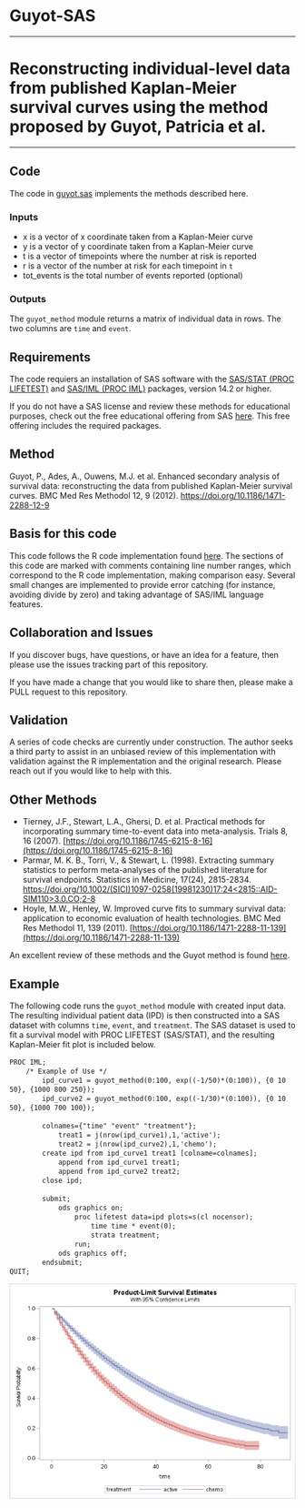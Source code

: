 # Guyot-SAS

---

# Reconstructing individual-level data from published Kaplan-Meier survival curves using the method proposed by Guyot, Patricia et al.

---

## Code
The code in [guyot.sas](guyot.sas) implements the methods described here.

### Inputs
- x is a vector of x coordinate taken from a Kaplan-Meier curve
- y is a vector of y coordinate taken from a Kaplan-Meier curve
- t is a vector of timepoints where the number at risk is reported
- r is a vector of the number at risk for each timepoint in `t`
- tot_events is the total number of events reported (optional)

### Outputs
The `guyot_method` module returns a matrix of individual data in rows.  The two columns are `time` and `event`.

## Requirements
The code requiers an installation of SAS software with the [SAS/STAT (PROC LIFETEST)](https://documentation.sas.com/?docsetId=statug&docsetTarget=statug_lifetest_overview.htm&docsetVersion=15.2&locale=en) and [SAS/IML (PROC IML)](https://documentation.sas.com/?docsetId=imlug&docsetTarget=imlug_imlstart_sect001.htm&docsetVersion=15.2&locale=en) packages, version 14.2 or higher.  

If you do not have a SAS license and review these methods for educational purposes, check out the free educational offering from SAS [here](https://www.sas.com/en_us/software/university-edition/download-software.html).  This free offering includes the required packages.

## Method
Guyot, P., Ades, A., Ouwens, M.J. et al. Enhanced secondary analysis of survival data: reconstructing the data from published Kaplan-Meier survival curves. BMC Med Res Methodol 12, 9 (2012). https://doi.org/10.1186/1471-2288-12-9

## Basis for this code
This code follows the R code implementation found [here](https://rdrr.io/github/certara/survivalnma/src/R/guyot.R).  The sections of this code are marked with comments containing line number ranges, which correspond to the R code implementation, making comparison easy.  Several small changes are implemented to provide error catching (for instance, avoiding divide by zero) and taking advantage of SAS/IML language features.

## Collaboration and Issues
If you discover bugs, have questions, or have an idea for a feature, then please use the issues tracking part of this repository.  

If you have made a change that you would like to share then, please make a PULL request to this repository.

## Validation
A series of code checks are currently under construction.  The author seeks a third party to assist in an unbiased review of this implementation with validation against the R implementation and the original research.  Please reach out if you would like to help with this.

## Other Methods
- Tierney, J.F., Stewart, L.A., Ghersi, D. et al. Practical methods for incorporating summary time-to-event data into meta-analysis. Trials 8, 16 (2007). [https://doi.org/10.1186/1745-6215-8-16](https://doi.org/10.1186/1745-6215-8-16)
- Parmar, M. K. B., Torri, V., & Stewart, L. (1998). Extracting summary statistics to perform meta-analyses of the published literature for survival endpoints. Statistics in Medicine, 17(24), 2815-2834. [https://doi.org/10.1002/(SICI)1097-0258(19981230)17:24<2815::AID-SIM110>3.0.CO;2-8](https://doi.org/10.1002/(SICI)1097-0258(19981230)17:24<2815::AID-SIM110>3.0.CO;2-8)
- Hoyle, M.W., Henley, W. Improved curve fits to summary survival data: application to economic evaluation of health technologies. BMC Med Res Methodol 11, 139 (2011). [https://doi.org/10.1186/1471-2288-11-139](https://doi.org/10.1186/1471-2288-11-139)

An excellent review of these methods and the Guyot method is found [here](https://www.ispor.org/docs/default-source/presentations/991.pdf?sfvrsn=192f74b0_1).

## Example
The following code runs the `guyot_method` module with created input data.  The resulting individual patient data (IPD) is then constructed into a SAS dataset with columns `time`, `event`, and `treatment`.  The SAS dataset is used to fit a survival model with PROC LIFETEST (SAS/STAT), and the resulting Kaplan-Meier fit plot is included below.

```
PROC IML;
    /* Example of Use */
        ipd_curve1 = guyot_method(0:100, exp((-1/50)*(0:100)), {0 10 50}, {1000 800 250});
        ipd_curve2 = guyot_method(0:100, exp((-1/30)*(0:100)), {0 10 50}, {1000 700 100});

        colnames={"time" "event" "treatment"};
            treat1 = j(nrow(ipd_curve1),1,'active');
            treat2 = j(nrow(ipd_curve2),1,'chemo');
        create ipd from ipd_curve1 treat1 [colname=colnames];
            append from ipd_curve1 treat1;
            append from ipd_curve2 treat2;
        close ipd;

        submit;
            ods graphics on;
                proc lifetest data=ipd plots=s(cl nocensor);
                    time time * event(0);
                    strata treatment;
                run;
            ods graphics off;
        endsubmit;
QUIT;
```

<p align="center">
  <img src="example.png" />
</p>